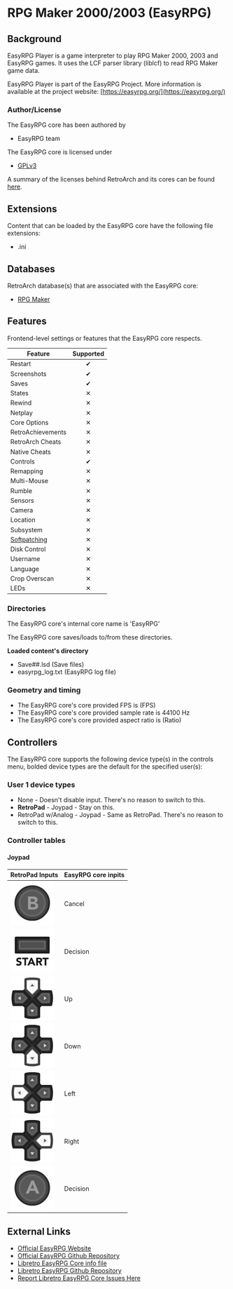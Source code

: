 # RPG Maker 2000/2003 (EasyRPG)

## Background

EasyRPG Player is a game interpreter to play RPG Maker 2000, 2003 and EasyRPG games. It uses the LCF parser library (liblcf) to read RPG Maker game data.

EasyRPG Player is part of the EasyRPG Project. More information is available at the project website: [https://easyrpg.org/](https://easyrpg.org/)

### Author/License

The EasyRPG core has been authored by

- EasyRPG team

The EasyRPG core is licensed under

- [GPLv3](https://github.com/libretro/easyrpg-libretro/blob/master/COPYING)

A summary of the licenses behind RetroArch and its cores can be found [here](../development/licenses.md).

## Extensions

Content that can be loaded by the EasyRPG core have the following file extensions:

- .ini

## Databases

RetroArch database(s) that are associated with the EasyRPG core:

- [RPG Maker](https://github.com/libretro/libretro-database/blob/master/rdb/RPG%20Maker.rdb)

## Features

Frontend-level settings or features that the EasyRPG core respects.

| Feature           | Supported |
|-------------------|:---------:|
| Restart           | ✔         |
| Screenshots       | ✔         |
| Saves             | ✔         |
| States            | ✕         |
| Rewind            | ✕         |
| Netplay           | ✕         |
| Core Options      | ✕         |
| RetroAchievements | ✕         |
| RetroArch Cheats  | ✕         |
| Native Cheats     | ✕         |
| Controls          | ✔         |
| Remapping         | ✕         |
| Multi-Mouse       | ✕         |
| Rumble            | ✕         |
| Sensors           | ✕         |
| Camera            | ✕         |
| Location          | ✕         |
| Subsystem         | ✕         |
| [Softpatching](../guides/softpatching.md) | ✕         |
| Disk Control      | ✕         |
| Username          | ✕         |
| Language          | ✕         |
| Crop Overscan     | ✕         |
| LEDs              | ✕         |

### Directories

The EasyRPG core's internal core name is 'EasyRPG'

The EasyRPG core saves/loads to/from these directories.

**Loaded content's directory**

- Save##.lsd (Save files)
- easyrpg_log.txt (EasyRPG log file)

### Geometry and timing

- The EasyRPG core's core provided FPS is (FPS)
- The EasyRPG core's core provided sample rate is 44100 Hz
- The EasyRPG core's core provided aspect ratio is (Ratio)

## Controllers

The EasyRPG core supports the following device type(s) in the controls menu, bolded device types are the default for the specified user(s):

### User 1 device types

- None - Doesn't disable input. There's no reason to switch to this.
- **RetroPad** - Joypad - Stay on this.
- RetroPad w/Analog - Joypad - Same as RetroPad. There's no reason to switch to this.

### Controller tables

#### Joypad

| RetroPad Inputs                                | EasyRPG core inpits       |
|------------------------------------------------|---------------------------|
| ![](../image/retropad/retro_b.png)             | Cancel                    |
| ![](../image/retropad/retro_start.png)         | Decision                  |
| ![](../image/retropad/retro_dpad_up.png)       | Up                        |
| ![](../image/retropad/retro_dpad_down.png)     | Down                      |
| ![](../image/retropad/retro_dpad_left.png)     | Left                      |
| ![](../image/retropad/retro_dpad_right.png)    | Right                     |
| ![](../image/retropad/retro_a.png)             | Decision                  |

## External Links

- [Official EasyRPG Website](https://easyrpg.org/)
- [Official EasyRPG Github Repository](https://github.com/EasyRPG/Player)
- [Libretro EasyRPG Core info file](https://github.com/libretro/libretro-super/blob/master/dist/info/easyrpg_libretro.info)
- [Libretro EasyRPG Github Repository](https://github.com/libretro/easyrpg-libretro)
- [Report Libretro EasyRPG Core Issues Here](https://github.com/libretro/easyrpg-libretro/issues)